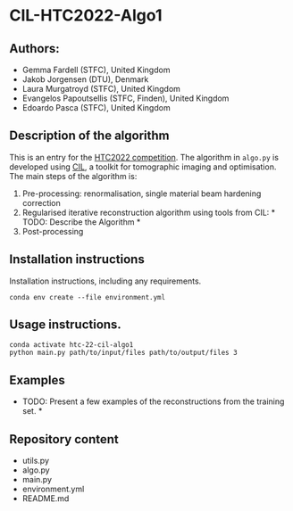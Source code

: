 # CIL-HTC2022-Algo1

## Authors:
- Gemma Fardell (STFC), United Kingdom
- Jakob Jorgensen (DTU), Denmark
- Laura Murgatroyd (STFC), United Kingdom
- Evangelos Papoutsellis (STFC, Finden), United Kingdom
- Edoardo Pasca (STFC), United Kingdom


## Description of the algorithm

This is an entry for the [HTC2022 competition](https://www.fips.fi/HTC2022.php).
The algorithm in `algo.py` is developed using [CIL](https://www.ccpi.ac.uk/cil), a toolkit for tomographic imaging and optimisation.
The main steps of the algorithm is:
1. Pre-processing: renormalisation, single material beam hardening correction
2. Regularised iterative reconstruction algorithm using tools from CIL: * TODO: Describe the Algorithm *
3. Post-processing

## Installation instructions

Installation instructions, including any requirements.

```
conda env create --file environment.yml
```

## Usage instructions.
```
conda activate htc-22-cil-algo1
python main.py path/to/input/files path/to/output/files 3
```

## Examples
* TODO: Present a few examples of the reconstructions from the training set. *


## Repository content
- utils.py
- algo.py
- main.py
- environment.yml
- README.md
